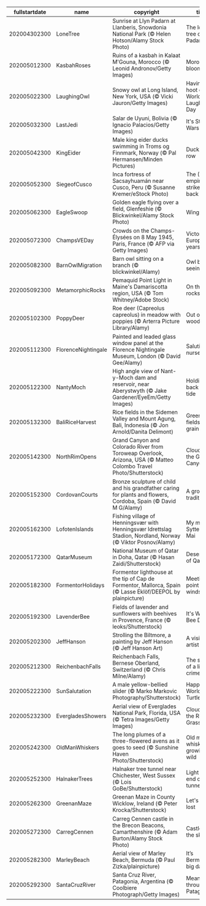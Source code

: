 |fullstartdate|name|copyright|title|image|
|--|--|--|--|--|
202004302300|LoneTree|Sunrise at Llyn Padarn at Llanberis, Snowdonia National Park (© Helen Hotson/Alamy Stock Photo)|The lone tree of Llyn Padarn|![](/en-GB/2020/05/202004302300LoneTree.jpg)|
202005012300|KasbahRoses|Ruins of a kasbah in Kalaat M'Gouna, Morocco (© Leonid Andronov/Getty Images)|Morocco in bloom|![](/en-GB/2020/05/202005012300KasbahRoses.jpg)|
202005022300|LaughingOwl|Snowy owl at Long Island, New York, USA (© Vicki Jauron/Getty Images)|Having a hoot on World Laughter Day|![](/en-GB/2020/05/202005022300LaughingOwl.jpg)|
202005032300|LastJedi|Salar de Uyuni, Bolivia (© Ignacio Palacios/Getty Images)|It's Star Wars Day|![](/en-GB/2020/05/202005032300LastJedi.jpg)|
202005042300|KingEider|Male king eider ducks swimming in Troms og Finnmark, Norway (© Pal Hermansen/Minden Pictures)|Ducks in a row|![](/en-GB/2020/05/202005042300KingEider.jpg)|
202005052300|SiegeofCusco|Inca fortress of Sacsayhuamán near Cusco, Peru (© Susanne Kremer/eStock Photo)|The (Inca) empire strikes back|![](/en-GB/2020/05/202005052300SiegeofCusco.jpg)|
202005062300|EagleSwoop|Golden eagle flying over a field, Glenfeshie (© Blickwinkel/Alamy Stock Photo)|Winging it|![](/en-GB/2020/05/202005062300EagleSwoop.jpg)|
202005072300|ChampsVEDay|Crowds on the Champs-Élysées on 8 May 1945, Paris, France (© AFP via Getty Images)|Victory in Europe, 75 years later|![](/en-GB/2020/05/202005072300ChampsVEDay.jpg)|
202005082300|BarnOwlMigration|Barn owl sitting on a branch (© blickwinkel/Alamy)|Owl be seeing you|![](/en-GB/2020/05/202005082300BarnOwlMigration.jpg)|
202005092300|MetamorphicRocks|Pemaquid Point Light in Maine's Damariscotta region, USA (© Tom Whitney/Adobe Stock)|On the rocks|![](/en-GB/2020/05/202005092300MetamorphicRocks.jpg)|
202005102300|PoppyDeer|Roe deer (Capreolus capreolus) in meadow with poppies (© Arterra Picture Library/Alamy)|Out of the woods|![](/en-GB/2020/05/202005102300PoppyDeer.jpg)|
202005112300|FlorenceNightingale|Painted and leaded glass window panel at the Florence Nightingale Museum, London (© David Gee/Alamy)|Saluting our nurses|![](/en-GB/2020/05/202005112300FlorenceNightingale.jpg)|
202005122300|NantyMoch|High angle view of Nant-y-Moch dam and reservoir, near Aberystwyth (© Jake Gardener/EyeEm/Getty Images)|Holding back the tide|![](/en-GB/2020/05/202005122300NantyMoch.jpg)|
202005132300|BaliRiceHarvest|Rice fields in the Sidemen Valley and Mount Agung, Bali, Indonesia (© Jon Arnold/Danita Delimont)|Green fields of grain|![](/en-GB/2020/05/202005132300BaliRiceHarvest.jpg)|
202005142300|NorthRimOpens|Grand Canyon and Colorado River from Toroweap Overlook, Arizona, USA  (© Matteo Colombo Travel Photo/Shutterstock)|Clouds over the Grand Canyon|![](/en-GB/2020/05/202005142300NorthRimOpens.jpg)|
202005152300|CordovanCourts|Bronze sculpture of child and his grandfather caring for plants and flowers, Cordoba, Spain (© David M G/Alamy)|A growing tradition|![](/en-GB/2020/05/202005152300CordovanCourts.jpg)|
202005162300|LofotenIslands|Fishing village of Henningsvær with Henningsvær Idrettslag Stadion, Nordland, Norway (© Viktor Posnov/Alamy)|My my, it's Syttende Mai|![](/en-GB/2020/05/202005162300LofotenIslands.jpg)|
202005172300|QatarMuseum|National Museum of Qatar in Doha, Qatar (© Hasan Zaidi/Shutterstock)|Desert rose of Qatar|![](/en-GB/2020/05/202005172300QatarMuseum.jpg)|
202005182300|FormentorHolidays|Formentor lighthouse at the tip of Cap de Formentor, Mallorca, Spain (© Lasse Eklöf/DEEPOL by plainpicture)|Meeting point of the winds|![](/en-GB/2020/05/202005182300FormentorHolidays.jpg)|
202005192300|LavenderBee|Fields of lavender and sunflowers with beehives in Provence, France (© leoks/Shutterstock)|It's World Bee Day|![](/en-GB/2020/05/202005192300LavenderBee.jpg)|
202005202300|JeffHanson|Strolling the Biltmore, a painting by Jeff Hanson (© Jeff Hanson Art)|A visionary artist|![](/en-GB/2020/05/202005202300JeffHanson.jpg)|
202005212300|ReichenbachFalls|Reichenbach Falls, Bernese Oberland, Switzerland (© Chris Milne/Alamy)|The scene of a literary crime|![](/en-GB/2020/05/202005212300ReichenbachFalls.jpg)|
202005222300|SunSalutation|A male yellow-bellied slider (© Marko Markovic Photography/Shutterstock)|Happy World Turtle Day!|![](/en-GB/2020/05/202005222300SunSalutation.jpg)|
202005232300|EvergladesShowers|Aerial view of Everglades National Park, Florida, USA (© Tetra Images/Getty Images)|Clouds over the River of Grass|![](/en-GB/2020/05/202005232300EvergladesShowers.jpg)|
202005242300|OldManWhiskers|The long plumes of a three-flowered avens as it goes to seed (© Sunshine Haven Photo/Shutterstock)|Old man's whiskers growing wild|![](/en-GB/2020/05/202005242300OldManWhiskers.jpg)|
202005252300|HalnakerTrees|Halnaker tree tunnel near Chichester, West Sussex (© Lois GoBe/Shutterstock)|Light at the end of the tunnel|![](/en-GB/2020/05/202005252300HalnakerTrees.jpg)|
202005262300|GreenanMaze|Greenan Maze in County Wicklow, Ireland (© Peter Krocka/Shutterstock)|Let's get lost|![](/en-GB/2020/05/202005262300GreenanMaze.jpg)|
202005272300|CarregCennen|Carreg Cennen castle in the Brecon Beacons, Camarthenshire (© Adam Burton/Alamy Stock Photo)|Castle in the sky|![](/en-GB/2020/05/202005272300CarregCennen.jpg)|
202005282300|MarleyBeach|Aerial view of Marley Beach, Bermuda (© Paul Zizka/plainpicture)|It’s Bermuda’s big day|![](/en-GB/2020/05/202005282300MarleyBeach.jpg)|
202005292300|SantaCruzRiver|Santa Cruz River, Patagonia, Argentina (© Coolbiere Photograph/Getty Images)|Meandering through Patagonia|![](/en-GB/2020/05/202005292300SantaCruzRiver.jpg)|
